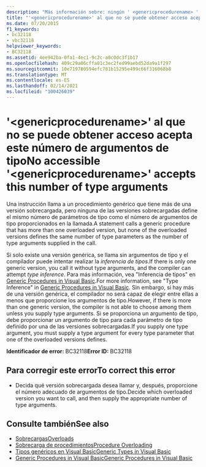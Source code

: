 ```yaml
---
description: "Más información sobre: ningún ' <genericprocedurename> ' accesible acepta este número de argumentos de tipo"
title: "'<genericprocedurename>' al que no se puede obtener acceso acepta este número de argumentos de tipo"
ms.date: 07/20/2015
f1_keywords:
- bc32118
- vbc32118
helpviewer_keywords:
- BC32118
ms.assetid: 4ee942ba-0fa1-4ec1-9c2c-a0c0dc3f1b17
ms.openlocfilehash: 409c29a06cffa01c3ec2fed99aebd52da9a1f297
ms.sourcegitcommit: 10e719780594efc781b15295e499c66f316068b8
ms.translationtype: MT
ms.contentlocale: es-ES
ms.lasthandoff: 02/14/2021
ms.locfileid: "100426039"
---
```

# <a name="no-accessible-genericprocedurename-accepts-this-number-of-type-arguments"></a><span data-ttu-id="cac0d-103">'\<genericprocedurename>' al que no se puede obtener acceso acepta este número de argumentos de tipo</span><span class="sxs-lookup"><span data-stu-id="cac0d-103">No accessible '\<genericprocedurename>' accepts this number of type arguments</span></span>

<span data-ttu-id="cac0d-104">Una instrucción llama a un procedimiento genérico que tiene más de una versión sobrecargada, pero ninguna de las versiones sobrecargadas define el mismo número de parámetros de tipo como el número de argumentos de tipo proporcionados en la llamada.</span><span class="sxs-lookup"><span data-stu-id="cac0d-104">A statement calls a generic procedure that has more than one overloaded version, but none of the overloaded versions defines the same number of type parameters as the number of type arguments supplied in the call.</span></span>  
  
 <span data-ttu-id="cac0d-105">Si solo existe una versión genérica, se llama sin argumentos de tipo y el compilador puede intentar realizar la *inferencia de tipos*.</span><span class="sxs-lookup"><span data-stu-id="cac0d-105">If there is only one generic version, you call it without type arguments, and the compiler can attempt *type inference*.</span></span> <span data-ttu-id="cac0d-106">Para más información, vea "Inferencia de tipos" en [Generic Procedures in Visual Basic](../programming-guide/language-features/data-types/generic-procedures.md).</span><span class="sxs-lookup"><span data-stu-id="cac0d-106">For more information, see "Type Inference" in [Generic Procedures in Visual Basic](../programming-guide/language-features/data-types/generic-procedures.md).</span></span> <span data-ttu-id="cac0d-107">Sin embargo, si hay más de una versión genérica, el compilador no será capaz de elegir entre ellas a menos que proporcione los argumentos de tipo.</span><span class="sxs-lookup"><span data-stu-id="cac0d-107">However, if there is more than one generic version, the compiler is not able to choose among them unless you supply type arguments.</span></span> <span data-ttu-id="cac0d-108">Si se proporciona un argumento de tipo, debe proporcionar un argumento de tipo para cada parámetro de tipo definido por una de las versiones sobrecargadas.</span><span class="sxs-lookup"><span data-stu-id="cac0d-108">If you supply one type argument, you must supply a type argument for every type parameter that one of the overloaded versions defines.</span></span>  
  
 <span data-ttu-id="cac0d-109">**Identificador de error:** BC32118</span><span class="sxs-lookup"><span data-stu-id="cac0d-109">**Error ID:** BC32118</span></span>  
  
## <a name="to-correct-this-error"></a><span data-ttu-id="cac0d-110">Para corregir este error</span><span class="sxs-lookup"><span data-stu-id="cac0d-110">To correct this error</span></span>  
  
- <span data-ttu-id="cac0d-111">Decida qué versión sobrecargada desea llamar y, después, proporcione el número adecuado de argumentos de tipo.</span><span class="sxs-lookup"><span data-stu-id="cac0d-111">Decide which overloaded version you want to call, and then supply the appropriate number of type arguments.</span></span>  
  
## <a name="see-also"></a><span data-ttu-id="cac0d-112">Consulte también</span><span class="sxs-lookup"><span data-stu-id="cac0d-112">See also</span></span>

- [<span data-ttu-id="cac0d-113">Sobrecargas</span><span class="sxs-lookup"><span data-stu-id="cac0d-113">Overloads</span></span>](../language-reference/modifiers/overloads.md)
- [<span data-ttu-id="cac0d-114">Sobrecarga de procedimientos</span><span class="sxs-lookup"><span data-stu-id="cac0d-114">Procedure Overloading</span></span>](../programming-guide/language-features/procedures/procedure-overloading.md)
- [<span data-ttu-id="cac0d-115">Tipos genéricos en Visual Basic</span><span class="sxs-lookup"><span data-stu-id="cac0d-115">Generic Types in Visual Basic</span></span>](../programming-guide/language-features/data-types/generic-types.md)
- [<span data-ttu-id="cac0d-116">Generic Procedures in Visual Basic</span><span class="sxs-lookup"><span data-stu-id="cac0d-116">Generic Procedures in Visual Basic</span></span>](../programming-guide/language-features/data-types/generic-procedures.md)
